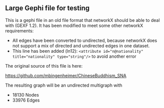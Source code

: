 ## Large Gephi file for testing

This is a gephi file in an old file format that networkX should be able to deal with (GEXF 1.2). 
It has been modified to meet some other networkX requirements: 
- All edges have been converted to undirected, because networkX does not support a mix of directed and undirected edges in one dataset.
- This line has been added (ln12):  ```<attribute id="n@nationality" title="nationality" type="string"/>``` to avoid another error


The original source of this file is here:

https://github.com/mbingenheimer/ChineseBuddhism_SNA

The resulting graph will be an undirected multigraph with
- 18130 Nodes
- 33976 Edges

